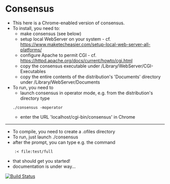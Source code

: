 # Consensus

* This here is a Chrome-enabled version of consensus.
* To install, you need to:
    * make consensus (see below)
    * setup local WebServer on your system - cf.  
       https://www.maketecheasier.com/setup-local-web-server-all-platforms/
    * configure Apache to permit CGI - cf.  
       https://httpd.apache.org/docs/current/howto/cgi.html
    * copy the consensus executable under /Library/WebServer/CGI-Executables
    * copy the entire contents of the distribution's 'Documents' directory under /Library/WebServer/Documents
* To run, you need to
    * launch consensus in operator mode, e.g. from the distribution's directory type
    ```
    ./consensus -moperator
    ```
    * enter the URL 'localhost/cgi-bin/consensus' in Chrome

----

* To compile, you need to create a .ofiles directory
* To run, just launch ./consensus
* after the prompt, you can type e.g. the command
```
    :< file:test/full
```
* that should get you started!
* documentation is under way...


[![Build Status](https://travis-ci.org/Eyescale/Consensus.svg?branch=master)](https://travis-ci.org/Eyescale/Consensus)
